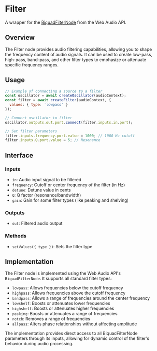 # Filter

A wrapper for the [BiquadFilterNode](https://developer.mozilla.org/en-US/docs/Web/API/BiquadFilterNode) from the Web Audio API.

## Overview

The Filter node provides audio filtering capabilities, allowing you to shape the frequency content of audio signals. It can be used to create low-pass, high-pass, band-pass, and other filter types to emphasize or attenuate specific frequency ranges.

## Usage

```javascript
// Example of connecting a source to a filter
const oscillator = await createOscillator(audioContext);
const filter = await createFilter(audioContext, {
  values: { type: 'lowpass' }
});

// Connect oscillator to filter
oscillator.outputs.out.port.connect(filter.inputs.in.port);

// Set filter parameters
filter.inputs.frequency.port.value = 1000; // 1000 Hz cutoff
filter.inputs.Q.port.value = 5; // Resonance
```

## Interface

### Inputs
- `in`: Audio input signal to be filtered
- `frequency`: Cutoff or center frequency of the filter (in Hz)
- `detune`: Detune value in cents
- `Q`: Q factor (resonance/bandwidth)
- `gain`: Gain for some filter types (like peaking and shelving)

### Outputs
- `out`: Filtered audio output

### Methods
- `setValues({ type })`: Sets the filter type

## Implementation

The Filter node is implemented using the Web Audio API's `BiquadFilterNode`. It supports all standard filter types:

- `lowpass`: Allows frequencies below the cutoff frequency
- `highpass`: Allows frequencies above the cutoff frequency
- `bandpass`: Allows a range of frequencies around the center frequency
- `lowshelf`: Boosts or attenuates lower frequencies
- `highshelf`: Boosts or attenuates higher frequencies
- `peaking`: Boosts or attenuates a range of frequencies
- `notch`: Removes a range of frequencies
- `allpass`: Alters phase relationships without affecting amplitude

The implementation provides direct access to all BiquadFilterNode parameters through its inputs, allowing for dynamic control of the filter's behavior during audio processing.